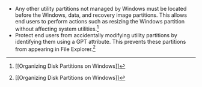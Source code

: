 - Any other utility partitions not managed by Windows must be located before the Windows, data, and recovery image partitions. This allows end users to perform actions such as resizing the Windows partition without affecting system utilities.[^1]
- Protect end users from accidentally modifying utility partitions by identifying them using a GPT attribute. This prevents these partitions from appearing in File Explorer.[^1]

[^1]: [[Organizing Disk Partitions on Windows]]

